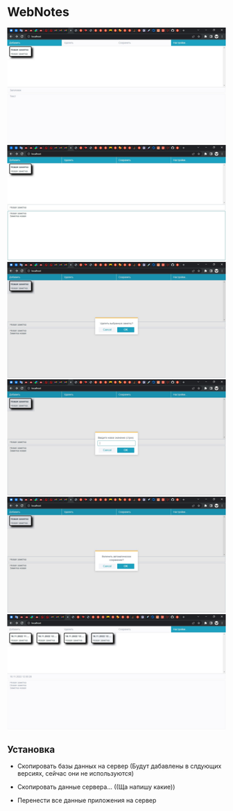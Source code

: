 # WebNotes
![screenshot1](img/1.jpg) 
![screenshot2](img/2.jpg) 
![screenshot3](img/3.jpg) 
![screenshot4](img/4.jpg) 
![screenshot5](img/5.jpg) 
![screenshot6](img/6.jpg) 

## Установка
- Скопировать базы данных на сервер (Будут дабавлены в слдующих версиях, сейчас они не используются)
- Скопировать данные сервера... ((Ща напишу какие))

- Перенести все данные приложения на сервер